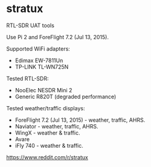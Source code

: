 # stratux
RTL-SDR UAT tools


Use Pi 2 and ForeFlight 7.2 (Jul 13, 2015).


Supported WiFi adapters:
* Edimax EW-7811Un
* TP-LINK TL-WN725N

Tested RTL-SDR:
* NooElec NESDR Mini 2
* Generic R820T (degraded performance)

Tested weather/traffic displays:
* ForeFlight 7.2 (Jul 13, 2015) - weather, traffic, AHRS.
* Naviator - weather, traffic, AHRS.
* WingX - weather & traffic.
* Avare
* iFly 740 - weather & traffic.


https://www.reddit.com/r/stratux